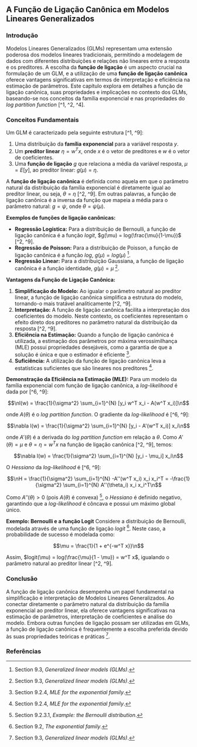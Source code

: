 ## A Função de Ligação Canônica em Modelos Lineares Generalizados

### Introdução
Modelos Lineares Generalizados (GLMs) representam uma extensão poderosa dos modelos lineares tradicionais, permitindo a modelagem de dados com diferentes distribuições e relações não lineares entre a resposta e os preditores. A escolha da **função de ligação** é um aspecto crucial na formulação de um GLM, e a utilização de uma **função de ligação canônica** oferece vantagens significativas em termos de interpretação e eficiência na estimação de parâmetros. Este capítulo explora em detalhes a função de ligação canônica, suas propriedades e implicações no contexto dos GLMs, baseando-se nos conceitos da família exponencial e nas propriedades do *log partition function* [^1, ^2, ^4].

### Conceitos Fundamentais

Um GLM é caracterizado pela seguinte estrutura [^1, ^9]:
1.  Uma distribuição da **família exponencial** para a variável resposta $y$.
2.  Um **preditor linear** $\eta = w^T x$, onde $x$ é o vetor de preditores e $w$ é o vetor de coeficientes.
3.  Uma **função de ligação** $g$ que relaciona a média da variável resposta, $\mu = E[y]$, ao preditor linear: $g(\mu) = \eta$.

A **função de ligação canônica** é definida como aquela em que o parâmetro natural da distribuição da família exponencial é diretamente igual ao preditor linear, ou seja, $\theta = \eta$ [^2, ^9]. Em outras palavras, a função de ligação canônica é a inversa da função que mapeia a média para o parâmetro natural: $g = \psi$, onde $\theta = \psi(\mu)$.

**Exemplos de funções de ligação canônicas:**

*   **Regressão Logística:** Para a distribuição de Bernoulli, a função de ligação canônica é a função *logit*, $g(\mu) = log(\frac{\mu}{1-\mu})$ [^2, ^9].
*   **Regressão de Poisson:** Para a distribuição de Poisson, a função de ligação canônica é a função *log*, $g(\mu) = log(\mu)$ [^9].
*   **Regressão Linear:** Para a distribuição Gaussiana, a função de ligação canônica é a função identidade, $g(\mu) = \mu$ [^9].

**Vantagens da Função de Ligação Canônica:**

1.  **Simplificação do Modelo:** Ao igualar o parâmetro natural ao preditor linear, a função de ligação canônica simplifica a estrutura do modelo, tornando-o mais tratável analiticamente [^2, ^9].
2.  **Interpretação:** A função de ligação canônica facilita a interpretação dos coeficientes do modelo. Neste contexto, os coeficientes representam o efeito direto dos preditores no parâmetro natural da distribuição da resposta [^2, ^9].
3.  **Eficiência na Estimação:** Quando a função de ligação canônica é utilizada, a estimação dos parâmetros por máxima verossimilhança (MLE) possui propriedades desejáveis, como a garantia de que a solução é única e que o estimador é eficiente [^6].
4.  **Suficiência:** A utilização da função de ligação canônica leva a estatísticas suficientes que são lineares nos preditores [^6].

**Demonstração da Eficiência na Estimação (MLE):**
Para um modelo da família exponencial com função de ligação canônica, a *log-likelihood* é dada por [^6, ^9]:

$$\nl(w) = \frac{1}{\sigma^2} \sum_{i=1}^{N} [y_i w^T x_i - A(w^T x_i)]\n$$

onde $A(\theta)$ é o *log partition function*. O gradiente da *log-likelihood* é [^6, ^9]:

$$\nabla l(w) = \frac{1}{\sigma^2} \sum_{i=1}^{N} [y_i - A'(w^T x_i)] x_i\n$$

onde $A'(\theta)$ é a derivada do *log partition function* em relação a $\theta$. Como $A'(\theta) = \mu$ e $\theta = \eta = w^T x$ na função de ligação canônica [^2, ^9], temos:

$$\nabla l(w) = \frac{1}{\sigma^2} \sum_{i=1}^{N} [y_i - \mu_i] x_i\n$$

O *Hessiano* da *log-likelihood* é [^6, ^9]:

$$\nH = \frac{1}{\sigma^2} \sum_{i=1}^{N} -A''(w^T x_i) x_i x_i^T = -\frac{1}{\sigma^2} \sum_{i=1}^{N} A''(\theta_i) x_i x_i^T\n$$

Como $A''(\theta) > 0$ (pois $A(\theta)$ é convexa) [^5], o *Hessiano* é definido negativo, garantindo que a *log-likelihood* é côncava e possui um máximo global único.

**Exemplo: Bernoulli e a função Logit**
Considere a distribuição de Bernoulli, modelada através de uma função de ligação *logit* [^2]. Neste caso, a probabilidade de sucesso é modelada como:

$$\mu = \frac{1}{1 + e^{-w^T x}}\n$$

Assim, $logit(\mu) = log(\frac{\mu}{1 - \mu}) = w^T x$, igualando o parâmetro natural ao preditor linear [^2, ^9].

### Conclusão

A função de ligação canônica desempenha um papel fundamental na simplificação e interpretação de Modelos Lineares Generalizados. Ao conectar diretamente o parâmetro natural da distribuição da família exponencial ao preditor linear, ela oferece vantagens significativas na estimação de parâmetros, interpretação de coeficientes e análise do modelo. Embora outras funções de ligação possam ser utilizadas em GLMs, a função de ligação canônica é frequentemente a escolha preferida devido às suas propriedades teóricas e práticas [^9].

### Referências
[^1]: Section 9.1, *Generalized linear models and the exponential family*.
[^2]: Section 9.2, *The exponential family*.
[^4]: Section 9.2.3, *Log partition function*.
[^5]: Section 9.2.3.1, *Example: the Bernoulli distribution*.
[^6]: Section 9.2.4, *MLE for the exponential family*.
[^9]: Section 9.3, *Generalized linear models (GLMs)*.

<!-- END -->